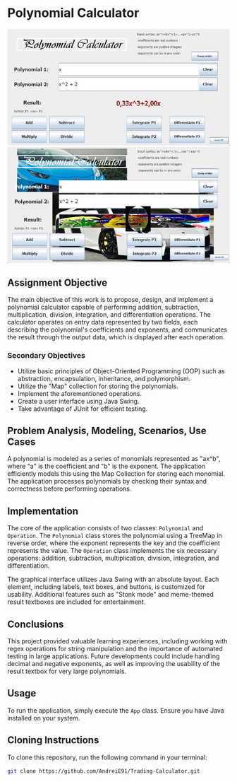 # Polynomial Calculator

![Calculator Normal](images/Calculator_Normal.jpg) ![Calculator Dank](images/Calculator_Dank.jpg)

## Assignment Objective

The main objective of this work is to propose, design, and implement a polynomial calculator capable of performing addition, subtraction, multiplication, division, integration, and differentiation operations. The calculator operates on entry data represented by two fields, each describing the polynomial's coefficients and exponents, and communicates the result through the output data, which is displayed after each operation.

### Secondary Objectives

- Utilize basic principles of Object-Oriented Programming (OOP) such as abstraction, encapsulation, inheritance, and polymorphism.
- Utilize the "Map" collection for storing the polynomials.
- Implement the aforementioned operations.
- Create a user interface using Java Swing.
- Take advantage of JUnit for efficient testing.

## Problem Analysis, Modeling, Scenarios, Use Cases

A polynomial is modeled as a series of monomials represented as "ax^b", where "a" is the coefficient and "b" is the exponent. The application efficiently models this using the Map Collection for storing each monomial. The application processes polynomials by checking their syntax and correctness before performing operations.

## Implementation

The core of the application consists of two classes: `Polynomial` and `Operation`. The `Polynomial` class stores the polynomial using a TreeMap in reverse order, where the exponent represents the key and the coefficient represents the value. The `Operation` class implements the six necessary operations: addition, subtraction, multiplication, division, integration, and differentiation.

The graphical interface utilizes Java Swing with an absolute layout. Each element, including labels, text boxes, and buttons, is customized for usability. Additional features such as "Stonk mode" and meme-themed result textboxes are included for entertainment.

## Conclusions

This project provided valuable learning experiences, including working with regex operations for string manipulation and the importance of automated testing in large applications. Future developments could include handling decimal and negative exponents, as well as improving the usability of the result textbox for very large polynomials.

## Usage

To run the application, simply execute the `App` class. Ensure you have Java installed on your system.

## Cloning Instructions

To clone this repository, run the following command in your terminal:

```bash
git clone https://github.com/AndreiE91/Trading-Calculator.git
```

